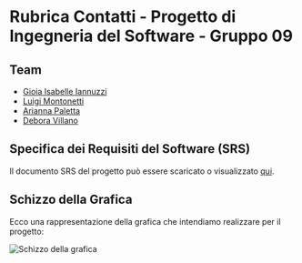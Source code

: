 # Rubrica Contatti - Progetto di Ingegneria del Software - Gruppo 09 

## Team 
- [Gioia Isabelle Iannuzzi](https://github.com/Gioia1909)
- [Luigi Montonetti](https://github.com/Luigi1503)
- [Arianna Paletta](https://github.com/ariannapal)
- [Debora Villano](https://github.com/deboravillano)

## Specifica dei Requisiti del Software (SRS)

Il documento SRS del progetto può essere scaricato o visualizzato [qui](SRS_Gruppo09.pdf).

## Schizzo della Grafica
Ecco una rappresentazione della grafica che intendiamo realizzare per il progetto:

![Schizzo della grafica](assets/schizzo-grafica.png)
